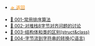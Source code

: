 <!-- _sidebar.md -->

- [<font color="Darkorange">🛸 返回</font>](blog/C_C++/README.md)

* [🌈 001-常用排序算法](blog/C_C++/常用排序算法.md)
* [🌈 002-对堆栈8字节对齐问题的讨论](/blog/C_C++/对堆栈8字节对齐问题的讨论.md)
* [🌈 003-结构体和类的区别(struct&class)](/blog/C_C++/结构体和类的区别.md)
* [🌈 004-字节流到字符串的转换(C语言)](/blog/C_C++/字节流到字符串的转换(C语言).md)

